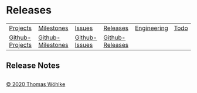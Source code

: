 # Releases

| | | | | | |
|-----------------------------|---------------------------------|-------------------------|-----------------------------|-----------------------------------|---------------------|
| [Projects](PROJECTS.md) | [Milestones](MILESTONES.md) | [Issues](ISSUES.md) | [Releases](RELEASES.md) | [Engineering](ENGINEERING.md) | [Todo](TODO.md) |
| [Github-Projects](https://github.com/Computer-Kurzweil/computer_kurzweil/projects) | [Github-Milestones](https://github.com/Computer-Kurzweil/computer_kurzweil/milestones) | [Github-Issues](https://github.com/Computer-Kurzweil/computer_kurzweil/issues) | [Github-Releases](https://github.com/Computer-Kurzweil/computer_kurzweil/releases) |  |  |

## Release Notes

##

[&copy; 2020 Thomas W&ouml;hlke](LICENSE.code.md)

